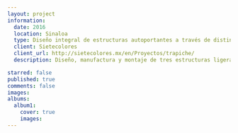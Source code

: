 ```yaml
---
layout: project
information:
  date: 2016
  location: Sinaloa
  type: Diseño integral de estructuras autoportantes a través de distintas estrategias de panelización
  client: Sietecolores
  client_url: http://sietecolores.mx/en/Proyectos/trapiche/
  description: Diseño, manufactura y montaje de tres estructuras ligeras. La primera en su totalidad de aluminio, Magic Planet, Cabina de Radio

starred: false
published: true
comments: false
images:
albums:
  album1:
    cover: true
    images:
---
```

